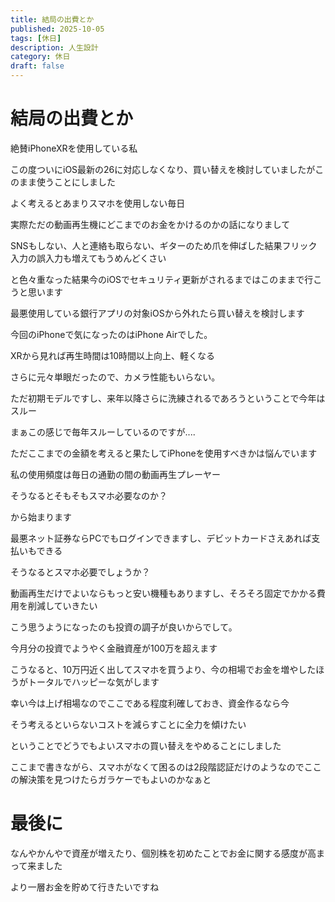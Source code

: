 ```yaml
--- 
title: 結局の出費とか
published: 2025-10-05
tags: [休日]
description: 人生設計
category: 休日
draft: false
---
```

# 結局の出費とか

絶賛iPhoneXRを使用している私

この度ついにiOS最新の26に対応しなくなり、買い替えを検討していましたがこのまま使うことにしました

よく考えるとあまりスマホを使用しない毎日

実際ただの動画再生機にどこまでのお金をかけるのかの話になりまして

SNSもしない、人と連絡も取らない、ギターのため爪を伸ばした結果フリック入力の誤入力も増えてもうめんどくさい

と色々重なった結果今のiOSでセキュリティ更新がされるまではこのままで行こうと思います

最悪使用している銀行アプリの対象iOSから外れたら買い替えを検討します

今回のiPhoneで気になったのはiPhone Airでした。

XRから見れば再生時間は10時間以上向上、軽くなる

さらに元々単眼だったので、カメラ性能もいらない。

ただ初期モデルですし、来年以降さらに洗練されるであろうということで今年はスルー

まぁこの感じで毎年スルーしているのですが....

ただここまでの金額を考えると果たしてiPhoneを使用すべきかは悩んでいます

私の使用頻度は毎日の通勤の間の動画再生プレーヤー

そうなるとそもそもスマホ必要なのか？

から始まります

最悪ネット証券ならPCでもログインできますし、デビットカードさえあれば支払いもできる

そうなるとスマホ必要でしょうか？

動画再生だけでよいならもっと安い機種もありますし、そろそろ固定でかかる費用を削減していきたい

こう思うようになったのも投資の調子が良いからでして。

今月分の投資でようやく金融資産が100万を超えます

こうなると、10万円近く出してスマホを買うより、今の相場でお金を増やしたほうがトータルでハッピーな気がします

幸い今は上げ相場なのでここである程度利確しておき、資金作るなら今

そう考えるといらないコストを減らすことに全力を傾けたい

ということでどうでもよいスマホの買い替えをやめることにしました

ここまで書きながら、スマホがなくて困るのは2段階認証だけのようなのでここの解決策を見つけたらガラケーでもよいのかなぁと

# 最後に

なんやかんやで資産が増えたり、個別株を初めたことでお金に関する感度が高まって来ました

より一層お金を貯めて行きたいですね
